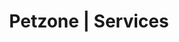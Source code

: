 ---
title: Petzone | Services
layout: service-individual
label: "Physiotherapy & Hydrotherapy"
text: "Like human physiotherapy, animal physiotherapy uses techniques to increase function and mobility of joints and muscles. It has been proven to maximise the overall physical recovery our patients. Hydrotherapy and physiotherapy can be useful in lots of different situations. These can include rehabilitating orthopaedic patients after surgery, managing chronic osteoarthritis and managing orthopaedic or neurological conditions without surgery. Physiotherapy offers many benefits to pets which include reduced pain, increased function and mobility of joints, enhanced and earlier recovery from surgery and injury. Hydrotherapy is a type of physiotherapy that takes place in water. The natural buoyancy of the water takes strain off the joints and gives animals confidence to move their limbs in a full range of motion. Hydrotherapy offers many benefits such as reduced strain on joints, reduced pain, swelling and stiffness, improved range of movement of joint, improved circulation, improved cardiovascular fitness, improved tissue healing, increased speed of recovery and weight loss. Our in house physiotherapist at PetZone Mahalaxmi can provide your pets with this kind of care and treatment as and when required."
---